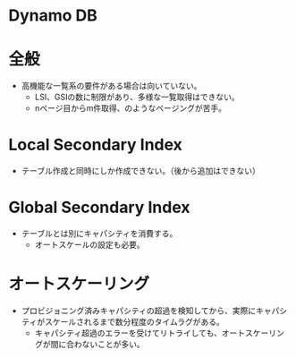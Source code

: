 Dynamo DB
====

# 全般

* 高機能な一覧系の要件がある場合は向いていない。
  * LSI、GSIの数に制限があり、多様な一覧取得はできない。
  * nページ目からm件取得、のようなページングが苦手。

# Local Secondary Index

* テーブル作成と同時にしか作成できない。（後から追加はできない）

# Global Secondary Index

* テーブルとは別にキャパシティを消費する。
  * オートスケールの設定も必要。

# オートスケーリング

* プロビジョニング済みキャパシティの超過を検知してから、実際にキャパシティがスケールされるまで数分程度のタイムラグがある。
  * キャパシティ超過のエラーを受けてリトライしても、オートスケーリングが間に合わないことが多い。

